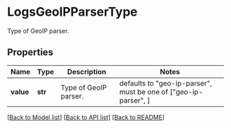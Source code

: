 # LogsGeoIPParserType

Type of GeoIP parser.
## Properties
Name | Type | Description | Notes
------------ | ------------- | ------------- | -------------
**value** | **str** | Type of GeoIP parser. | defaults to "geo-ip-parser",  must be one of ["geo-ip-parser", ]

[[Back to Model list]](README.md#documentation-for-models) [[Back to API list]](README.md#documentation-for-api-endpoints) [[Back to README]](README.md)


